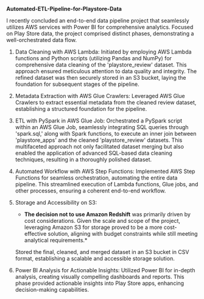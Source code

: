 **Automated-ETL-Pipeline-for-Playstore-Data**

I recently concluded an end-to-end data pipeline project that seamlessly utilizes AWS services with Power BI for comprehensive analytics. 
Focused on Play Store data, the project comprised distinct phases, demonstrating a well-orchestrated data flow. 

1) Data Cleaning with AWS Lambda:
   Initiated by employing AWS Lambda functions and Python scripts (utilizing Pandas and NumPy) for comprehensive data cleaning of the 'playstore_review' dataset.
   This approach ensured meticulous attention to data quality and integrity. The refined dataset was then securely stored in an S3 bucket,
   laying the foundation for subsequent stages of the pipeline.
2) Metadata Extraction with AWS Glue Crawlers:
   Leveraged AWS Glue Crawlers to extract essential metadata from the cleaned review dataset,
   establishing a structured foundation for the pipeline.
3) ETL with PySpark in AWS Glue Job:
   Orchestrated a PySpark script within an AWS Glue Job, seamlessly integrating SQL queries through 'spark.sql,' along with Spark functions,
   to execute an inner join between 'playstore_apps' and the cleaned 'playstore_review' datasets. This multifaceted approach not only facilitated dataset
   merging but also enabled the application of advanced SQL-based data cleaning techniques, resulting in a thoroughly polished dataset.
5) Automated Workflow with AWS Step Functions:
   Implemented AWS Step Functions for seamless orchestration, automating the entire data pipeline.
   This streamlined execution of Lambda functions, Glue jobs, and other processes, ensuring a coherent end-to-end workflow.
6) Storage and Accessibility on S3:
   * **The decision not to use Amazon Redshift** was primarily driven by cost considerations. Given the scale and scope of the project, leveraging Amazon S3 for
     storage proved to be a more cost-effective solution, aligning with budget constraints while still meeting analytical requirements.*
   
   Stored the final, cleaned, and merged dataset in an S3 bucket in CSV format, establishing a scalable and accessible storage solution. 

7) Power BI Analysis for Actionable Insights:
   Utilized Power BI for in-depth analysis, creating visually compelling dashboards and reports.
   This phase provided actionable insights into Play Store apps, enhancing decision-making capabilities.




